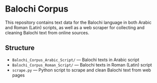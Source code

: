 # Balochi Corpus

This repository contains text data for the Balochi language in both Arabic and Roman (Latin) scripts, as well as a web scraper for collecting and cleaning Balochi text from online sources.

## Structure

- `Balochi_Corpus_Arabic_Script/` — Balochi texts in Arabic script
- `Balochi_Corpus_Roman_Script/` — Balochi texts in Roman (Latin) script
- `scrape.py` — Python script to scrape and clean Balochi text from web pages
